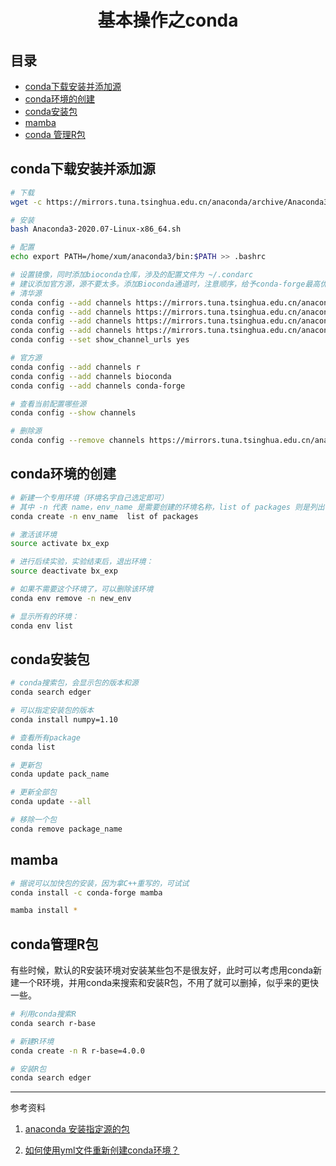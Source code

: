 # <center>基本操作之conda</center>

## 目录
* [conda下载安装并添加源](#conda下载安装并添加源)
* [conda环境的创建](#cconda环境的创建)
* [conda安装包](#conda安装包)
* [mamba](#mamba)
* [conda 管理R包](#conda管理R包)

## conda下载安装并添加源
```bash
# 下载
wget -c https://mirrors.tuna.tsinghua.edu.cn/anaconda/archive/Anaconda3-2020.07-Linux-x86_64.sh

# 安装
bash Anaconda3-2020.07-Linux-x86_64.sh

# 配置
echo export PATH=/home/xum/anaconda3/bin:$PATH >> .bashrc

# 设置镜像，同时添加bioconda仓库，涉及的配置文件为 ~/.condarc
# 建议添加官方源，源不要太多。添加Bioconda通道时，注意顺序，给予conda-forge最高优先级，其次是bioconda。如果之前已经添加好了通道，自己在~/.condarc中调整顺序。
# 清华源
conda config --add channels https://mirrors.tuna.tsinghua.edu.cn/anaconda/pkgs/free/
conda config --add channels https://mirrors.tuna.tsinghua.edu.cn/anaconda/pkgs/main/
conda config --add channels https://mirrors.tuna.tsinghua.edu.cn/anaconda/cloud/conda-forge/
conda config --add channels https://mirrors.tuna.tsinghua.edu.cn/anaconda/cloud/bioconda/
conda config --set show_channel_urls yes

# 官方源
conda config --add channels r
conda config --add channels bioconda
conda config --add channels conda-forge

# 查看当前配置哪些源
conda config --show channels

# 删除源
conda config --remove channels https://mirrors.tuna.tsinghua.edu.cn/anaconda/pkgs/free/
```

## conda环境的创建
```bash
# 新建一个专用环境（环境名字自己选定即可）
# 其中 -n 代表 name，env_name 是需要创建的环境名称，list of packages 则是列出在新环境中需要安装的工具包。
conda create -n env_name  list of packages

# 激活该环境
source activate bx_exp

# 进行后续实验，实验结束后，退出环境：
source deactivate bx_exp

# 如果不需要这个环境了，可以删除该环境
conda env remove -n new_env

# 显示所有的环境：
conda env list
```

## conda安装包
```bash
# conda搜索包，会显示包的版本和源
conda search edger

# 可以指定安装包的版本
conda install numpy=1.10

# 查看所有package
conda list

# 更新包
conda update pack_name

# 更新全部包
conda update --all

# 移除一个包
conda remove package_name
```

## mamba
```bash
# 据说可以加快包的安装，因为拿C++重写的，可试试
conda install -c conda-forge mamba

mamba install *
```

## conda管理R包
有些时候，默认的R安装环境对安装某些包不是很友好，此时可以考虑用conda新建一个R环境，并用conda来搜索和安装R包，不用了就可以删掉，似乎来的更快一些。
```bash
# 利用conda搜索R
conda search r-base

# 新建R环境
conda create -n R r-base=4.0.0

# 安装R包
conda search edger
```
---
参考资料
1. [anaconda 安装指定源的包](https://www.cnblogs.com/lovychen/p/11738883.html)

2. [如何使用yml文件重新创建conda环境？](https://www.coder.work/article/2015418)




















